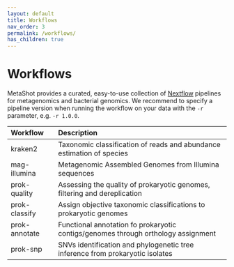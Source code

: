 ```yaml
---
layout: default
title: Workflows
nav_order: 3
permalink: /workflows/
has_children: true
---
```


# Workflows

MetaShot provides a curated, easy-to-use collection of [Nextflow](nextflow.io)
pipelines for metagenomics and bacterial genomics. We recommend to specify a
pipeline version when running the workflow on your data with the `-r` parameter,
e.g. `-r 1.0.0`.

| Workflow        | Description                                                                       | 
|:----------------|:----------------------------------------------------------------------------------|
| kraken2         | Taxonomic classification of reads and abundance estimation of species             |
| mag-illumina    | Metagenomic Assembled Genomes from Illumina sequences                             |
| prok-quality    | Assessing the quality of prokaryotic genomes, filtering and dereplication         |
| prok-classify   | Assign objective taxonomic classifications to prokaryotic genomes                 |
| prok-annotate   | Functional annotation fo prokaryotic contigs/genomes through orthology assignment |
| prok-snp        | SNVs identification and phylogenetic tree inference from prokaryotic isolates     |
